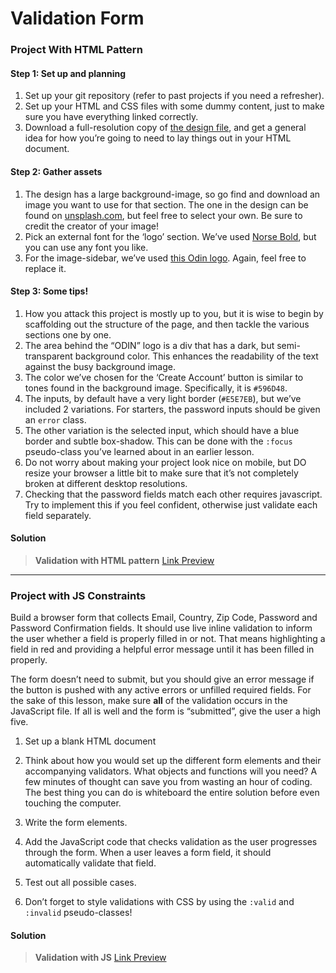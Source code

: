 # Validation Form

### Project With HTML Pattern

#### Step 1: Set up and planning

1.  Set up your git repository (refer to past projects if you need a refresher).
2.  Set up your HTML and CSS files with some dummy content, just to make sure you have everything linked correctly.
3.  Download a full-resolution copy of  [the design file](https://cdn.statically.io/gh/TheOdinProject/curriculum/5f37d43908ef92499e95a9b90fc3cc291a95014c/html_css/project-sign-up-form/sign-up-form.png), and get a general idea for how you’re going to need to lay things out in your HTML document.

#### Step 2: Gather assets

1.  The design has a large background-image, so go find and download an image you want to use for that section. The one in the design can be found on  [unsplash.com](https://unsplash.com/photos/25xggax4bSA), but feel free to select your own. Be sure to credit the creator of your image!
2.  Pick an external font for the ‘logo’ section. We’ve used  [Norse Bold](https://cdn.statically.io/gh/TheOdinProject/theodinproject/efdc2888072f409e687d31dc580595dbe4fe0ff4/app/assets/fonts/Norse-Bold.otf), but you can use any font you like.
3.  For the image-sidebar, we’ve used  [this Odin logo](https://cdn.statically.io/gh/TheOdinProject/curriculum/5f37d43908ef92499e95a9b90fc3cc291a95014c/html_css/project-sign-up-form/odin-lined.png). Again, feel free to replace it.

#### Step 3: Some tips!

1.  How you attack this project is mostly up to you, but it is wise to begin by scaffolding out the structure of the page, and then tackle the various sections one by one.
2.  The area behind the “ODIN” logo is a div that has a dark, but semi-transparent background color. This enhances the readability of the text against the busy background image.
3.  The color we’ve chosen for the ‘Create Account’ button is similar to tones found in the background image. Specifically, it is  `#596D48`.
4.  The inputs, by default have a very light border (`#E5E7EB`), but we’ve included 2 variations. For starters, the password inputs should be given an  `error`  class.
5.  The other variation is the selected input, which should have a blue border and subtle box-shadow. This can be done with the  `:focus`  pseudo-class you’ve learned about in an earlier lesson.
6.  Do not worry about making your project look nice on mobile, but DO resize your browser a little bit to make sure that it’s not completely broken at different desktop resolutions.
7.  Checking that the password fields match each other requires javascript. Try to implement this if you feel confident, otherwise just validate each field separately.

#### Solution
>  **Validation with HTML pattern**  [Link Preview ](https://asaks84.github.io/form-validation/usingHTMLPattern/)

<hr>

### Project with JS Constraints

Build a browser form that collects Email, Country, Zip Code, Password and Password Confirmation fields. It should use live inline validation to inform the user whether a field is properly filled in or not. That means highlighting a field in red and providing a helpful error message until it has been filled in properly.

The form doesn’t need to submit, but you should give an error message if the button is pushed with any active errors or unfilled required fields. For the sake of this lesson, make sure **all** of the validation occurs in the JavaScript file. If all is well and the form is “submitted”, give the user a high five.

1. Set up a blank HTML document

2. Think about how you would set up the different form elements and their accompanying validators. What objects and functions will you need? A few minutes of thought can save you from wasting an hour of coding. The best thing you can do is whiteboard the entire solution before even touching the computer.

3. Write the form elements.

4. Add the JavaScript code that checks validation as the user progresses through the form. When a user leaves a form field, it should automatically validate that field.

5. Test out all possible cases.

6. Don’t forget to style validations with CSS by using the `:valid` and `:invalid` pseudo-classes!


#### Solution
>  **Validation with JS**  [Link Preview ](https://asaks84.github.io/form-validation/usingConstraint/)
